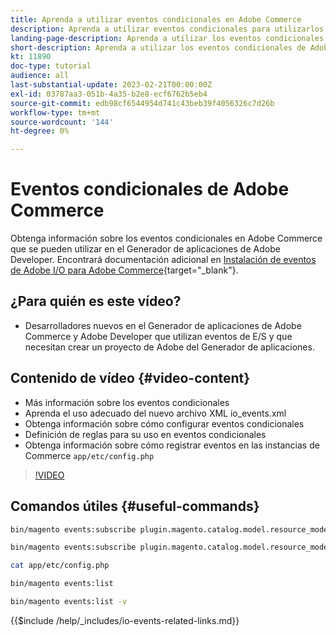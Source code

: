 ```yaml
---
title: Aprenda a utilizar eventos condicionales en Adobe Commerce
description: Aprenda a utilizar eventos condicionales para utilizarlos en el Generador de aplicaciones de Adobe Developer.
landing-page-description: Aprenda a utilizar los eventos condicionales de Adobe Commerce.
short-description: Aprenda a utilizar los eventos condicionales de Adobe Commerce.
kt: 11890
doc-type: tutorial
audience: all
last-substantial-update: 2023-02-21T00:00:00Z
exl-id: 03787aa3-051b-4a35-b2e8-ecf6762b5eb4
source-git-commit: edb98cf6544954d741c43beb39f4056326c7d26b
workflow-type: tm+mt
source-wordcount: '144'
ht-degree: 0%

---
```


# Eventos condicionales de Adobe Commerce

Obtenga información sobre los eventos condicionales en Adobe Commerce que se pueden utilizar en el Generador de aplicaciones de Adobe Developer. Encontrará documentación adicional en [Instalación de eventos de Adobe I/O para Adobe Commerce](https://developer.adobe.com/commerce/events/get-started/conditional-events/){target="_blank"}.

## ¿Para quién es este vídeo?

* Desarrolladores nuevos en el Generador de aplicaciones de Adobe Commerce y Adobe Developer que utilizan eventos de E/S y que necesitan crear un proyecto de Adobe del Generador de aplicaciones.

## Contenido de vídeo {#video-content}

* Más información sobre los eventos condicionales
* Aprenda el uso adecuado del nuevo archivo XML io_events.xml
* Obtenga información sobre cómo configurar eventos condicionales
* Definición de reglas para su uso en eventos condicionales
* Obtenga información sobre cómo registrar eventos en las instancias de Commerce `app/etc/config.php`

>[!VIDEO](https://video.tv.adobe.com/v/3415806?quality=12&learn=on)

## Comandos útiles {#useful-commands}

```bash
bin/magento events:subscribe plugin.magento.catalog.model.resource_model.product.save --fields=sku --fields=qty --fields=category_id

bin/magento events:subscribe plugin.magento.catalog.model.resource_model.product.save_low_stock --parent=plugin.magento.catalog.model.resource_model.product.save --fields=sku --fields=qty --fields=category_id --rules="qty|lessThan|20" --rules="category_id|in|3,4,5"

cat app/etc/config.php

bin/magento events:list

bin/magento events:list -v
```

{{$include /help/_includes/io-events-related-links.md}}

